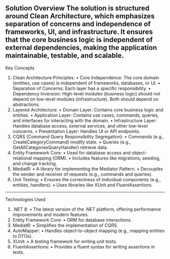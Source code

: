 Solution Overview
The solution is structured around Clean Architecture, which emphasizes separation of concerns and independence of frameworks, UI, and infrastructure. It ensures that the core business logic is independent of external dependencies, making the application maintainable, testable, and scalable.
---
Key Concepts
1.	Clean Architecture Principles:
•	Core Independence: The core domain (entities, use cases) is independent of frameworks, databases, or UI.
•	Separation of Concerns: Each layer has a specific responsibility.
•	Dependency Inversion: High-level modules (business logic) should not depend on low-level modules (infrastructure). Both should depend on abstractions.
2.	Layered Architecture:
•	Domain Layer: Contains core business logic and entities.
•	Application Layer: Contains use cases, commands, queries, and interfaces for interacting with the domain.
•	Infrastructure Layer: Handles database access, external services, and other low-level concerns.
•	Presentation Layer: Handles UI or API endpoints.
3.	CQRS (Command Query Responsibility Segregation):
•	Commands (e.g., CreateCategoryCommand) modify state.
•	Queries (e.g., GetAllCategoriesQueryHandler) retrieve data.
4.	Entity Framework Core:
•	Used for database access and object-relational mapping (ORM).
•	Includes features like migrations, seeding, and change tracking.
5.	MediatR:
•	A library for implementing the Mediator Pattern.
•	Decouples the sender and receiver of requests (e.g., commands and queries).
6.	Unit Testing:
•	Ensures the correctness of individual components (e.g., entities, handlers).
•	Uses libraries like XUnit and FluentAssertions.
---
Technologies Used
1.	.NET 8:
•	The latest version of the .NET platform, offering performance improvements and modern features.
2.	Entity Framework Core:
•	ORM for database interactions.
3.	MediatR:
•	Simplifies the implementation of CQRS.
4.	AutoMapper:
•	Handles object-to-object mapping (e.g., mapping entities to DTOs).
5.	XUnit:
•	A testing framework for writing unit tests.
6.	FluentAssertions:
•	Provides a fluent syntax for writing assertions in tests.
